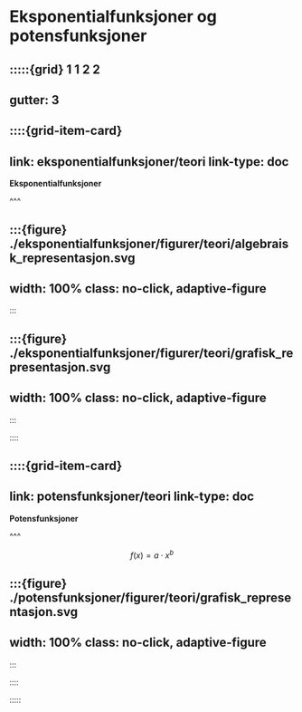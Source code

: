 # Eksponentialfunksjoner og potensfunksjoner


:::::{grid} 1 1 2 2
---
gutter: 3
---

::::{grid-item-card}
---
link: eksponentialfunksjoner/teori
link-type: doc
---
**Eksponentialfunksjoner**


^^^

:::{figure} ./eksponentialfunksjoner/figurer/teori/algebraisk_representasjon.svg
---
width: 100%
class: no-click, adaptive-figure
---
:::



:::{figure} ./eksponentialfunksjoner/figurer/teori/grafisk_representasjon.svg
---
width: 100%
class: no-click, adaptive-figure
---
:::

::::


::::{grid-item-card}
---
link: potensfunksjoner/teori
link-type: doc
---
**Potensfunksjoner**


^^^

$$
f(x) = a \cdot x^b
$$



:::{figure} ./potensfunksjoner/figurer/teori/grafisk_representasjon.svg
---
width: 100%
class: no-click, adaptive-figure
---
:::

::::


:::::